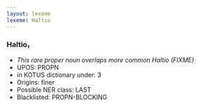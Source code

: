 ```yaml
---
layout: lexeme
lexeme: Haltio
---
```


###  Haltio₁

* _This rare proper noun overlaps more common *Haltio* (FIXME)_
* UPOS:  PROPN
* in KOTUS dictionary under:  3
* Origins: finer 
* Possible NER class:  LAST
* Blacklisted:  PROPN-BLOCKING

